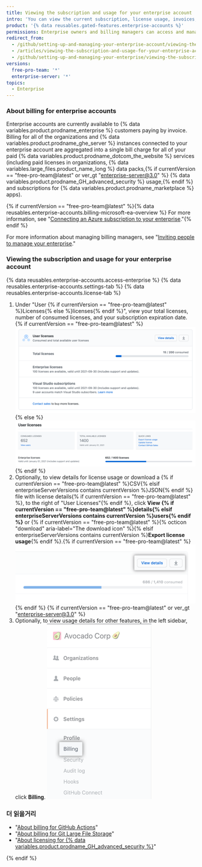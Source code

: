 ```yaml
---
title: Viewing the subscription and usage for your enterprise account
intro: 'You can view the current subscription, license usage, invoices, payment history, and other billing information for your enterprise account.'
product: '{% data reusables.gated-features.enterprise-accounts %}'
permissions: Enterprise owners and billing managers can access and manage all billing settings for enterprise accounts.
redirect_from:
  - /github/setting-up-and-managing-your-enterprise-account/viewing-the-subscription-and-usage-for-your-enterprise-account
  - /articles/viewing-the-subscription-and-usage-for-your-enterprise-account
  - /github/setting-up-and-managing-your-enterprise/viewing-the-subscription-and-usage-for-your-enterprise-account
versions:
  free-pro-team: '*'
  enterprise-server: '*'
topics:
  - Enterprise
---
```


### About billing for enterprise accounts

Enterprise accounts are currently available to {% data variables.product.prodname_enterprise %} customers paying by invoice. Billing for all of the organizations and {% data variables.product.prodname_ghe_server %} instances connected to your enterprise account are aggregated into a single bill charge for all of your paid {% data variables.product.prodname_dotcom_the_website %} services (including paid licenses in organizations, {% data variables.large_files.product_name_long %} data packs,{% if currentVersion == "free-pro-team@latest" or ver_gt "enterprise-server@3.0" %} {% data variables.product.prodname_GH_advanced_security %} usage,{% endif %} and subscriptions for {% data variables.product.prodname_marketplace %} apps).

{% if currentVersion == "free-pro-team@latest" %}{% data reusables.enterprise-accounts.billing-microsoft-ea-overview %} For more information, see "[Connecting an Azure subscription to your enterprise](/github/setting-up-and-managing-your-enterprise/connecting-an-azure-subscription-to-your-enterprise)."{% endif %}

For more information about managing billing managers, see "[Inviting people to manage your enterprise](/github/setting-up-and-managing-your-enterprise/inviting-people-to-manage-your-enterprise)."

### Viewing the subscription and usage for your enterprise account

{% data reusables.enterprise-accounts.access-enterprise %}
{% data reusables.enterprise-accounts.settings-tab %}
{% data reusables.enterprise-accounts.license-tab %}
1. Under "User {% if currentVersion == "free-pro-team@latest" %}Licenses{% else %}licenses{% endif %}", view your total licenses, number of consumed licenses, and your subscription expiration date.
  {% if currentVersion == "free-pro-team@latest" %}![License and subscription information in enterprise billing settings](/assets/images/help/business-accounts/billing-license-info.png){% else %}
  ![License and subscription information in enterprise billing settings](/assets/images/enterprise/enterprise-server/enterprise-server-billing-license-info.png){% endif %}
1. Optionally, to view details for license usage or download a {% if currentVersion == "free-pro-team@latest" %}CSV{% elsif enterpriseServerVersions contains currentVersion %}JSON{% endif %} file with license details{% if currentVersion == "free-pro-team@latest" %}, to the right of "User Licenses"{% endif %}, click **View {% if currentVersion == "free-pro-team@latest" %}details{% elsif enterpriseServerVersions contains currentVersion %}users{% endif %}** or {% if currentVersion == "free-pro-team@latest" %}{% octicon "download" aria-label="The download icon" %}{% elsif enterpriseServerVersions contains currentVersion %}**Export license usage**{% endif %}.{% if currentVersion == "free-pro-team@latest" %} !["View details" button and button with download icon to the right of "User Licenses"](/assets/images/help/business-accounts/billing-license-info-click-view-details-or-download.png){% endif %}
{% if currentVersion == "free-pro-team@latest" or ver_gt "enterprise-server@3.0" %}
1. Optionally, to view usage details for other features, in the left sidebar, click **Billing**. ![Billing tab in the enterprise account settings sidebar](/assets/images/help/business-accounts/settings-billing-tab.png)

### 더 읽을거리

- "[About billing for GitHub Actions](/billing/managing-billing-for-github-actions/about-billing-for-github-actions#about-billing-for-github-actions)"
- "[About billing for Git Large File Storage](/billing/managing-billing-for-git-large-file-storage/about-billing-for-git-large-file-storage)"
- "[About licensing for {% data variables.product.prodname_GH_advanced_security %}](/billing/managing-licensing-for-github-advanced-security/about-licensing-for-github-advanced-security)"

{% endif %}
